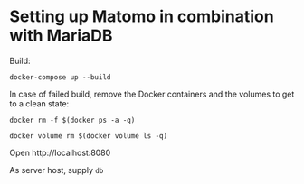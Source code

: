 # Setting up Matomo in combination with MariaDB

Build:

`docker-compose up --build`

In case of failed build, remove the Docker containers and the volumes to get to a clean state:

`docker rm -f $(docker ps -a -q)`


`docker volume rm $(docker volume ls -q) `

Open http://localhost:8080

As server host, supply `db`

